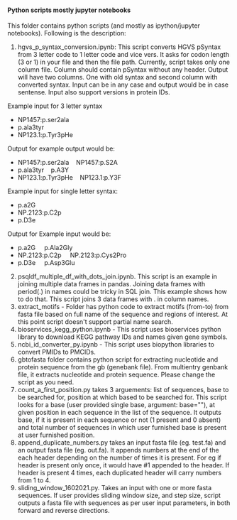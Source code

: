 #### Python scripts mostly jupyter notebooks

This folder contains python scripts (and mostly as ipython/jupyter notebooks). Following is the description:
1. hgvs_p_syntax_conversion.ipynb: This script converts HGVS pSyntax from 3 letter code to 1 letter code and vice vers. It asks for codon length (3 or 1) in your file and then the file path. Currently, script takes only one column file. Column should contain pSyntax without any header. Output will have two columns. One with old syntax and second column with converted syntax. Input can be in any case and output would be in case sentense. Input also support versions in protein IDs. 

Example input for 3 letter syntax

  + NP1457:p.ser2ala
  + p.ala3tyr
  + NP123.1:p.Tyr3pHe

Output for example output would be:

  + NP1457:p.ser2ala&nbsp;&nbsp;&nbsp;&nbsp;NP1457:p.S2A
  + p.ala3tyr&nbsp;&nbsp;&nbsp;&nbsp;p.A3Y
  + NP123.1:p.Tyr3pHe&nbsp;&nbsp;&nbsp;&nbsp;NP123.1:p.Y3F

Example input for single letter syntax:
  + p.a2G
  + NP.2123:p.C2p
  + p.D3e

Output for Example input would be:
  + p.a2G	&nbsp;&nbsp;&nbsp;&nbsp;p.Ala2Gly
  + NP.2123:p.C2p	&nbsp;&nbsp;&nbsp;&nbsp;NP.2123:p.Cys2Pro
  + p.D3e&nbsp;&nbsp;&nbsp;&nbsp;	p.Asp3Glu

2. psqldf_multiple_df_with_dots_join.ipynb. This script is an example in joining multiple data frames in pandas. Joining data frames with period(.) in names could be tricky in SQL join. This example shows how to do that. This script joins 3 data frames with . in column names. 
3. extract_motifs - Folder has python code to extract motifs (from-to) from fasta file based on full name of the sequence and regions of interest. At this point script doesn't support partial name search.
4. bioservices_kegg_python.ipynb - This script uses bioservices python library to download KEGG pathway IDs and names given gene symbols.
5. ncbi_id_converter_py.ipynb - This script uses biopython libraries to convert PMIDs to PMCIDs.
6. gbtofasta folder contains python script for extracting nucleotide and protein sequence from the gb (genebank file). From multientry genbank file, it extracts nucleotide and protein sequence. Please change the script as you need.
7. count_a_first_position.py takes 3 arguements: list of sequences, base to be searched for, position at which based to be searched for. This script looks for a base (user provided single base, argument: base=""), at given position in each sequence in the list of the sequence. It outputs base, if it is present in each sequence or not (1 present and 0 absent) and total number of sequences in which user furnished base is present at user furnished position.
8. append_duplicate_numbers.py takes an input fasta file (eg. test.fa) and an output fasta file (eg. out.fa). It appends numbers at the end of the each header depending on the number of times it is present. For eg if header is present only once, it would have #1 appended to the header. If header is present 4 times, each duplicated header will carry numbers from 1 to 4. 
9. sliding_window_1602021.py. Takes an input with one or more fasta sequences. If user provides sliding window size, and step size, script outputs a fasta file with sequences as per user input parameters, in both forward and reverse directions.
